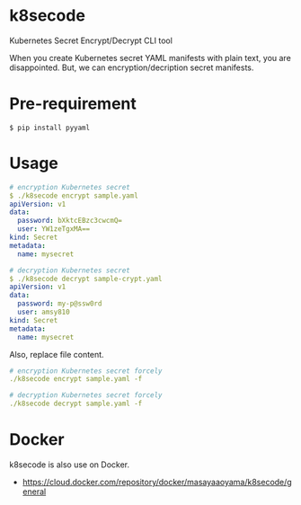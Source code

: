 # k8secode

Kubernetes Secret Encrypt/Decrypt CLI tool

When you create Kubernetes secret YAML manifests with plain text, you are disappointed.
But, we can encryption/decription secret manifests.

# Pre-requirement

```
$ pip install pyyaml
```

# Usage

```YAML
# encryption Kubernetes secret
$ ./k8secode encrypt sample.yaml
apiVersion: v1
data:
  password: bXktcEBzc3cwcmQ=
  user: YW1zeTgxMA==
kind: Secret
metadata:
  name: mysecret

# decryption Kubernetes secret
$ ./k8secode decrypt sample-crypt.yaml
apiVersion: v1
data:
  password: my-p@ssw0rd
  user: amsy810
kind: Secret
metadata:
  name: mysecret
```

Also, replace file content.

```YAML
# encryption Kubernetes secret forcely
./k8secode encrypt sample.yaml -f

# decryption Kubernetes secret forcely
./k8secode decrypt sample.yaml -f
```

# Docker

k8secode is also use on Docker.

* https://cloud.docker.com/repository/docker/masayaaoyama/k8secode/general


